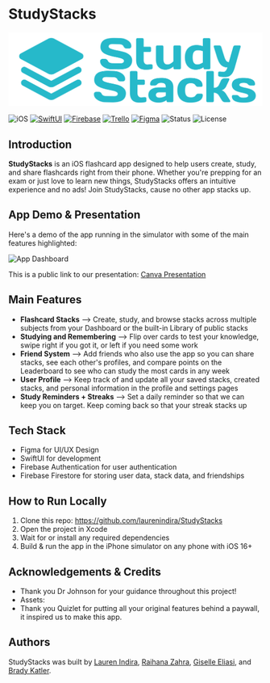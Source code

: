 # StudyStacks
<p align="center">
  <img width="512" alt="StudyStacks Icon" src="docs/img/logo_prim.png">
  
  ![iOS](https://img.shields.io/badge/platform-iOS-blue.svg)
  [![SwiftUI](https://img.shields.io/badge/SwiftUI-524520?logo=swift)](https://developer.apple.com/xcode/swiftui/)
  [![Firebase](https://img.shields.io/badge/Firebase-039BE5?logo=Firebase&logoColor=white)](https://firebase.google.com/)
  [![Trello](https://img.shields.io/badge/Trello-0052CC?logo=trello&logoColor=fff)](#)
  [![Figma](https://img.shields.io/badge/Figma-F24E1E?logo=figma&logoColor=white)](https://www.figma.com/)
  ![Status](https://img.shields.io/badge/status-In%20Development-yellow)
  ![License](https://img.shields.io/badge/license-MIT-blue)
</p>



## Introduction
**StudyStacks** is an iOS flashcard app designed to help users create, study, and share flashcards right from their phone. Whether you're prepping for an exam or just love to learn new things, StudyStacks offers an intuitive experience and no ads! Join StudyStacks, cause no other app stacks up.

## App Demo & Presentation 
Here's a demo of the app running in the simulator with some of the main features highlighted: 

<img width="300" alt="App Dashboard" src="docs/img/ss/studystacks-demo.gif">

This is a public link to our presentation: [Canva Presentation](https://www.canva.com/design/DAGlea3eJFI/zDsrDSF3nzE7ADc-yZaMdg/view?utm_content=DAGlea3eJFI&utm_campaign=designshare&utm_medium=link2&utm_source=uniquelinks&utlId=h344a571543)

## Main Features
- **Flashcard Stacks** --> Create, study, and browse stacks across multiple subjects from your Dashboard or the built-in Library of public stacks
- **Studying and Remembering** --> Flip over cards to test your knowledge, swipe right if you got it, or left if you need some work
- **Friend System** --> Add friends who also use the app so you can share stacks, see each other's profiles, and compare points on the Leaderboard to see who can study the most cards in any week
- **User Profile** --> Keep track of and update all your saved stacks, created stacks, and personal information in the profile and settings pages
- **Study Reminders + Streaks** --> Set a daily reminder so that we can keep you on target. Keep coming back so that your streak stacks up

## Tech Stack
- Figma for UI/UX Design
- SwiftUI for development
- Firebase Authentication for user authentication
- Firebase Firestore for storing user data, stack data, and friendships

## How to Run Locally
1. Clone this repo: https://github.com/laurenindira/StudyStacks
2. Open the project in Xcode
3. Wait for or install any required dependencies
4. Build & run the app in the iPhone simulator on any phone with iOS 16+

## Acknowledgements & Credits
- Thank you Dr Johnson for your guidance throughout this project!
- Assets: 
- Thank you Quizlet for putting all your original features behind a paywall, it inspired us to make this app.

## Authors
StudyStacks was built by [Lauren Indira](https://github.com/laurenindira), [Raihana Zahra](https://github.com/raihanaza), [Giselle Eliasi](https://github.com/giselleeliasi), and [Brady Katler](https://github.com/bkatler). 

